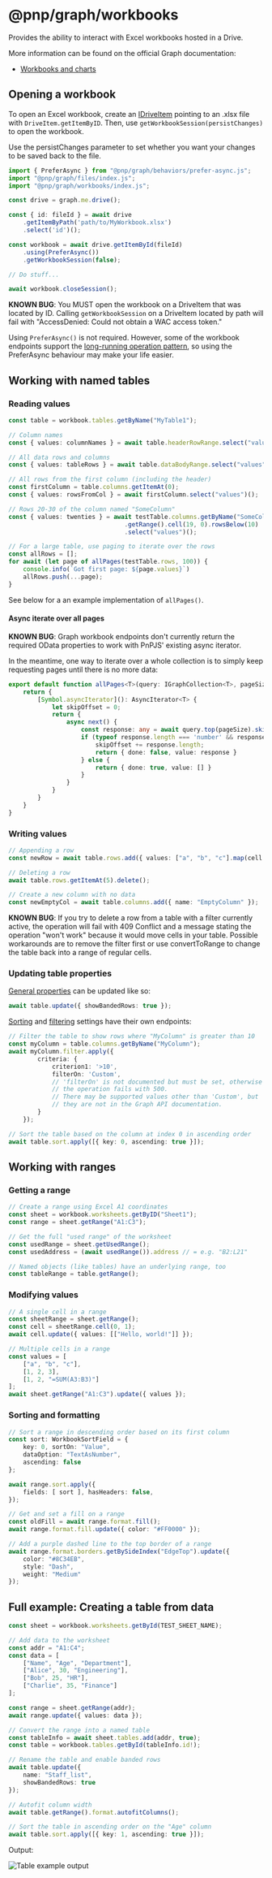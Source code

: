 # @pnp/graph/workbooks

Provides the ability to interact with Excel workbooks hosted in a Drive.

More information can be found on the official Graph documentation:

- [Workbooks and charts](https://learn.microsoft.com/en-us/graph/api/resources/excel)

## Opening a workbook
To open an Excel workbook, create an [IDriveItem](./files.md) pointing to an .xlsx file with `DriveItem.getItemByID`. Then, use `getWorkbookSession(persistChanges)` to open the workbook.

Use the persistChanges parameter to set whether you want your changes to be saved back to the file.

```Typescript
import { PreferAsync } from "@pnp/graph/behaviors/prefer-async.js";
import "@pnp/graph/files/index.js";
import "@pnp/graph/workbooks/index.js";

const drive = graph.me.drive();

const { id: fileId } = await drive
    .getItemByPath('path/to/MyWorkbook.xlsx')
    .select('id')();

const workbook = await drive.getItemById(fileId)
    .using(PreferAsync())
    .getWorkbookSession(false);

// Do stuff...

await workbook.closeSession();
```
**KNOWN BUG**: You MUST open the workbook on a DriveItem that was located by ID. Calling `getWorkbookSession` on a DriveItem located by path will fail with "AccessDenied: Could not obtain a WAC access token."

Using `PreferAsync()` is not required. However, some of the workbook endpoints support the [long-running operation pattern](https://learn.microsoft.com/en-us/graph/workbook-best-practice?tabs=http#work-with-apis-that-take-a-long-time-to-complete), so using the PreferAsync behaviour may make your life easier.

## Working with named tables
### Reading values
```Typescript
const table = workbook.tables.getByName("MyTable1");

// Column names
const { values: columnNames } = await table.headerRowRange.select("values")();

// All data rows and columns
const { values: tableRows } = await table.dataBodyRange.select("values")();

// All rows from the first column (including the header)
const firstColumn = table.columns.getItemAt(0);
const { values: rowsFromCol } = await firstColumn.select("values")();

// Rows 20-30 of the column named "SomeColumn"
const { values: twenties } = await testTable.columns.getByName("SomeColumn")
                                .getRange().cell(19, 0).rowsBelow(10)
                                .select("values")();

// For a large table, use paging to iterate over the rows
const allRows = [];
for await (let page of allPages(testTable.rows, 100)) {
    console.info(`Got first page: ${page.values}`)
    allRows.push(...page);
}
```
See below for a an example implementation of `allPages()`.

#### Async iterate over all pages
**KNOWN BUG**: Graph workbook endpoints don't currently return the required
OData properties to work with PnPJS' existing async iterator.

In the meantime, one way to iterate over a whole collection is to simply
keep requesting pages until there is no more data:
```Typescript
export default function allPages<T>(query: IGraphCollection<T>, pageSize: number) {
    return {
        [Symbol.asyncIterator](): AsyncIterator<T> {
            let skipOffset = 0;
            return {
                async next() {
                    const response: any = await query.top(pageSize).skip(skipOffset)();
                    if (typeof response.length === 'number' && response.length > 0) {
                        skipOffset += response.length;
                        return { done: false, value: response }
                    } else {
                        return { done: true, value: [] }
                    }
                }
            }
        }
    }
}
```
### Writing values
```Typescript
// Appending a row
const newRow = await table.rows.add({ values: ["a", "b", "c"].map(cell => [cell]) });

// Deleting a row
await table.rows.getItemAt(5).delete();

// Create a new column with no data
const newEmptyCol = await table.columns.add({ name: "EmptyColumn" });

```
**KNOWN BUG**: If you try to delete a row from a table with a filter currently active, the operation will fail with 409 Conflict and a message stating the operation "won't work" because it would move cells in your table. Possible workarounds are to remove the filter first or use convertToRange to change the table back into a range of regular cells.
### Updating table properties
[General properties](https://learn.microsoft.com/en-us/graph/api/resources/workbooktable?view=graph-rest-1.0#properties) can be updated like so:
```Typescript
await table.update({ showBandedRows: true });
```
[Sorting](https://learn.microsoft.com/en-us/graph/api/resources/workbooktablesort?view=graph-rest-1.0) and [filtering](https://learn.microsoft.com/en-us/graph/api/resources/workbookfilter?view=graph-rest-1.0) settings have their own endpoints:
```Typescript
// Filter the table to show rows where "MyColumn" is greater than 10
const myColumn = table.columns.getByName("MyColumn");
await myColumn.filter.apply({
        criteria: {
            criterion1: '>10',
            filterOn: 'Custom',
            // 'filterOn' is not documented but must be set, otherwise
            // the operation fails with 500. 
            // There may be supported values other than 'Custom', but
            // they are not in the Graph API documentation.
        }
    });

// Sort the table based on the column at index 0 in ascending order
await table.sort.apply([{ key: 0, ascending: true }]);
```
## Working with ranges
### Getting a range
```Typescript
// Create a range using Excel A1 coordinates
const sheet = workbook.worksheets.getByID("Sheet1");
const range = sheet.getRange("A1:C3");

// Get the full "used range" of the worksheet
const usedRange = sheet.getUsedRange();
const usedAddress = (await usedRange()).address // = e.g. "B2:L21"

// Named objects (like tables) have an underlying range, too
const tableRange = table.getRange();
```
### Modifying values
```Typescript
// A single cell in a range
const sheetRange = sheet.getRange();
const cell = sheetRange.cell(0, 1);
await cell.update({ values: [["Hello, world!"]] });

// Multiple cells in a range
const values = [
    ["a", "b", "c"],
    [1, 2, 3],
    [1, 2, "=SUM(A3:B3)"]
];
await sheet.getRange("A1:C3").update({ values });
```
### Sorting and formatting
```Typescript
// Sort a range in descending order based on its first column
const sort: WorkbookSortField = {
    key: 0, sortOn: "Value",
    dataOption: "TextAsNumber",
    ascending: false
};

await range.sort.apply({
    fields: [ sort ], hasHeaders: false,
});

// Get and set a fill on a range
const oldFill = await range.format.fill();
await range.format.fill.update({ color: "#FF0000" });

// Add a purple dashed line to the top border of a range
await range.format.borders.getBySideIndex("EdgeTop").update({
    color: "#8C34EB",
    style: "Dash",
    weight: "Medium"
});
```
## Full example: Creating a table from data
```Typescript
const sheet = workbook.worksheets.getById(TEST_SHEET_NAME);

// Add data to the worksheet
const addr = "A1:C4";
const data = [
    ["Name", "Age", "Department"],
    ["Alice", 30, "Engineering"],
    ["Bob", 25, "HR"],
    ["Charlie", 35, "Finance"]
];

const range = sheet.getRange(addr);
await range.update({ values: data });

// Convert the range into a named table
const tableInfo = await sheet.tables.add(addr, true);
const table = workbook.tables.getById(tableInfo.id!);

// Rename the table and enable banded rows
await table.update({
    name: "Staff_list",
    showBandedRows: true
});

// Autofit column width
await table.getRange().format.autofitColumns();

// Sort the table in ascending order on the "Age" column
await table.sort.apply([{ key: 1, ascending: true }]);
```
Output:

![Table example output](../img/Basic_table_example.png)